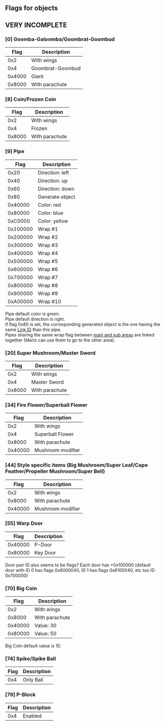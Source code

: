 ## Flags for objects

## VERY INCOMPLETE

### [0] Goomba-Galoomba/Goombrat-Goombud
| Flag   | Description       |
|--------|-------------------|
| 0x2    | With wings        |
| 0x4    | Goombrat-Goombud  |
| 0x4000 | Giant             |
| 0x8000 | With parachute    |


### [8] Coin/Frozen Coin
| Flag   | Description       |
|--------|-------------------|
| 0x2    | With wings        |
| 0x4    | Frozen            |
| 0x8000 | With parachute    |

### [9] Pipe
| Flag     | Description      |
|----------|------------------|
| 0x20     | Direction: left  |
| 0x40     | Direction: up    |
| 0x60     | Direction: down  |
| 0x80     | Generate object  |
| 0x40000  | Color: red       |
| 0x80000  | Color: blue      |
| 0xC0000  | Color: yellow    |
| 0x100000 | Wrap #1          |
| 0x200000 | Wrap #2          |
| 0x300000 | Wrap #3          |
| 0x400000 | Wrap #4          |
| 0x500000 | Wrap #5          |
| 0x600000 | Wrap #6          |
| 0x700000 | Wrap #7          |
| 0x800000 | Wrap #8          |
| 0x900000 | Wrap #9          |
| 0xA00000 | Wrap #10         |

Pipe default color is green.  
Pipe default direction is right.  
If flag 0x80 is set, the corresponding generated object is the one having the same [Link ID](./Course%20Format.md#object) than this pipe.  
Pipes sharing the same wrap flag between [main and sub areas](./Course%20Format.md#course-structure) are linked together (Mario can use them to go to the other area).

### [20] Super Mushroom/Master Sword
| Flag    | Description    |
|---------|----------------|
| 0x2     | With wings     |
| 0x4     | Master Sword   |
| 0x8000  | With parachute |

### [34] Fire Flower/Superball Flower
| Flag    | Description       |
|---------|-------------------|
| 0x2     | With wings        |
| 0x4     | Superball Flower  |
| 0x8000  | With parachute    |
| 0x40000 | Mushroom modifier |

### [44] Style specific items (Big Mushroom/Super Leaf/Cape Feather/Propeller Mushroom/Super Bell)
| Flag    | Description       |
|---------|-------------------|
| 0x2     | With wings        |
| 0x8000  | With parachute    |
| 0x40000 | Mushroom modifier |

### [55] Warp Door
| Flag    | Description |
|---------|-------------|
| 0x40000 | P-Door      |
| 0x80000 | Key Door    |

Door pair ID also seems to be flags? Each door has +0x100000 (default door with ID 0 has flags 0x6000040, ID 1 has flags 0x6100040, etc too ID 0x700000)

### [70] Big Coin
| Flag    | Description                  |
|---------|------------------------------|
| 0x2     | With wings                   |
| 0x8000  | With parachute               |
| 0x40000 | Value: 30                    |
| 0x80000 | Value: 50                    |

Big Coin default value is 10.

### [74] Spike/Spike Ball
| Flag | Description |
|------|-------------|
| 0x4  | Only Ball   |

### [79] P-Block
| Flag | Description |
|------|-------------|
| 0x4  | Enabled     |

